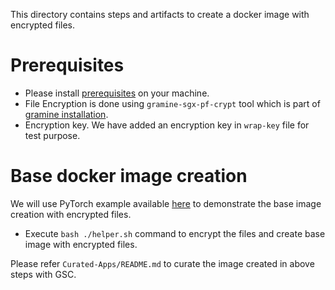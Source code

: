 This directory contains steps and artifacts to create a docker image with encrypted files.

# Prerequisites

- Please install [prerequisites](https://github.com/gramineproject/examples/tree/master/pytorch#pre-requisites)
  on your machine.
- File Encryption is done using `gramine-sgx-pf-crypt` tool which is part of
  [gramine installation](https://gramine.readthedocs.io/en/latest/quickstart.html#install-gramine).
- Encryption key. We have added an encryption key in `wrap-key` file for test purpose.

# Base docker image creation

We will use PyTorch example available [here](https://github.com/gramineproject/examples/blob/master/pytorch/)
to demonstrate the base image creation with encrypted files.

- Execute `bash ./helper.sh` command to encrypt the files and create base image with
  encrypted files.

Please refer `Curated-Apps/README.md` to curate the image created in above steps with GSC.
